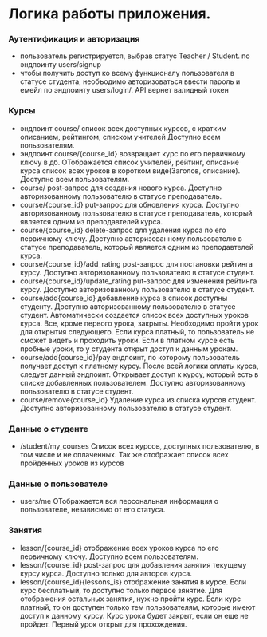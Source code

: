 # Логика работы приложения.
### Аутентификация и авторизация
- пользователь регистрируется, выбрав статус Teacher / Student. по эндпоинту users/signup
- чтобы получить доступ ко всему функционалу пользователя в статусе студента, необъодимо авторизоваться
ввести пароль и емейл по эндпоинту users/login/. API вернет валидный токен
### Курсы
- эндпоинт course/ список всех доступных курсов, с кратким описанием, рейтингом, списком учителей Доступно всем пользователям.
- эндпоинт course/{course_id} возвращает курс по его первичному ключу в дб. ОТображается список учителей, рейтинг, описание курса
список всех уроков в коротком виде(Заголов, описание). Доступно всем пользователям.
- course/ post-запрос для создания нового курса. Доступно авторизованному пользователю в статусе преподаватель.
- course/{course_id} put-запрос для обновления курса. Доступно авторизованному пользователю в статусе преподаватель, который является одним
из преподавтелей курса. 
- course/{course_id} delete-запрос для удаления курса по его первичному ключу. 
Доступно авторизованному пользователю в статусе преподаватель, который является одним из преподавтелей курса. 
- course/{course_id}/add_rating post-запрос для постановки рейтинга курсу. Доступно авторизованному пользователю в статусе студент.
- course/{course_id}/update_rating put-запрос для изменения рейтинга курсу. Доступно авторизованному пользователю в статусе студент.
- course/add{course_id} добавление курса в список доступны студенту. Доступно авторизованному пользователю в статусе студент.
Автоматически создается список всех доступных уроков курса. Все, кроме первого урока, закрыты. Необходимо пройти урок для открытия следующего.
Если курса платный, то пользователь не сможет видеть и проходить уроки. Если в платном курсе есть пробные уроки, то у студента открыт доступ к данным урокам.
- course/add{course_id}/pay эндпоинт, по которому пользователь получает доступ к платному курсу. После всей логики оплаты курса, следует данный эндпоинт.
Открывает доступ к курсу, который есть в списке добавленных пользователем. Доступно авторизованному пользователю в статусе студент.
- course/remove{course_id} Удаление курса из списка курсов студент. Доступно авторизованному пользователю в статусе студент.
### Данные о студенте
- /student/my_courses Список всех курсов, доступных пользователю, в том числе и не оплаченных. Так же отображает список всех пройденных уроков из курсов
### Данные о пользователе
- users/me ОТображается вся персональная информация о пользователе, независимо от его статуса.
### Занятия
- lesson/{course_id} отображение всех уроков курса по его первичному ключу. Доступно всем пользователям.
- lesson/{course_id} post-запрос для добавления занятия текущему курсу курса. Доступно только для авторов курса.
- lesson/{course_id}{lessons_is} отображение занятия в курсе. Если курс бесплатный, то доступно только первое зянятие. Для
отображения остальных занятия, нужно пройти курс. Если курс платный, то он доступен только тем пользователям, которые имеют доступ к данному курсу.
Курс урока будет закрыт, если он еще не пройдет. Первый урок открыт для прохождения.